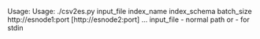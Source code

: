 Usage:
Usage: ./csv2es.py input_file index_name index_schema batch_size http://esnode1:port [http://esnode2:port] ...
        input_file - normal path or - for stdin

